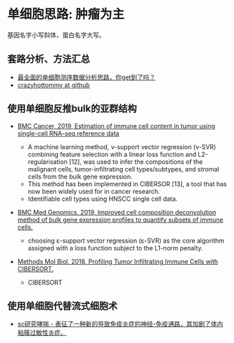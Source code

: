 # 单细胞思路: 肿瘤为主

基因名字小写斜体，蛋白名字大写。


## 套路分析、方法汇总

- [最全面的单细胞测序数据分析思路，你get到了吗？](https://zhuanlan.zhihu.com/p/92709641)
- [crazyhottommy at github](https://github.com/crazyhottommy/)



## 使用单细胞反推bulk的亚群结构

- [BMC Cancer, 2019, Estimation of immune cell content in tumor using single-cell RNA-seq reference data](https://bmccancer.biomedcentral.com/articles/10.1186/s12885-019-5927-3)
	* A machine learning method, ν-support vector regression (ν-SVR) combining feature selection with a linear loss function and L2-regularisation [12], was used to infer the compositions of the malignant cells, tumor-infiltrating cell types/subtypes, and stromal cells from the bulk gene expression. 
	* This method has been implemented in CIBERSOR [13], a tool that has now been widely used for in cancer research.
	* Identifiable cell types using HNSCC single cell data.

- [BMC Med Genomics. 2019, Improved cell composition deconvolution method of bulk gene expression profiles to quantify subsets of immune cells.](https://www.ncbi.nlm.nih.gov/pubmed/31856824)
	* choosing ε-support vector regression (ε-SVR) as the core algorithm assigned with a loss function subject to the L1-norm penalty.


- [Methods Mol Biol. 2018, Profiling Tumor Infiltrating Immune Cells with CIBERSORT.](https://www.ncbi.nlm.nih.gov/pubmed/29344893)
	* CIBERSORT









## 使用单细胞代替流式细胞术

- [sc研究哮喘 - 表征了一种新的导致免疫炎症的神经-免疫通路，其加剧了体内粘膜过敏性炎症。](http://www.bioon.com.cn/doc/showarticle.asp?newsid=73460)
